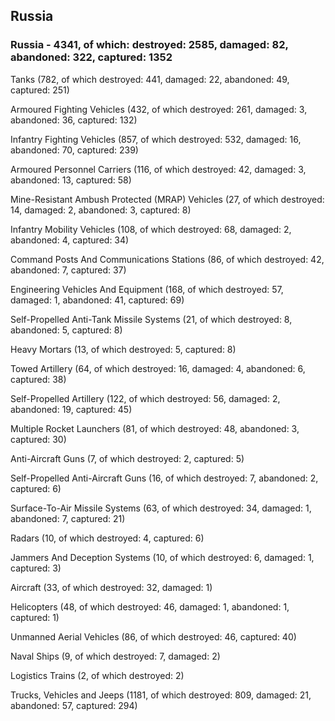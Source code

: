 
 
 ## Russia
 
 ### Russia - 4341, of which: destroyed: 2585, damaged: 82, abandoned: 322, captured: 1352

 

 

 Tanks (782, of which destroyed: 441, damaged: 22, abandoned: 49, captured: 251)

 Armoured Fighting Vehicles (432, of which destroyed: 261, damaged: 3, abandoned: 36, captured: 132)

 Infantry Fighting Vehicles (857, of which destroyed: 532, damaged: 16, abandoned: 70, captured: 239)

 Armoured Personnel Carriers (116, of which destroyed: 42, damaged: 3, abandoned: 13, captured: 58)

 Mine-Resistant Ambush Protected (MRAP) Vehicles (27, of which destroyed: 14, damaged: 2, abandoned: 3, captured: 8)

 Infantry Mobility Vehicles (108, of which destroyed: 68, damaged: 2, abandoned: 4, captured: 34)

 Command Posts And Communications Stations (86, of which destroyed: 42, abandoned: 7, captured: 37)

 Engineering Vehicles And Equipment (168, of which destroyed: 57, damaged: 1, abandoned: 41, captured: 69)

 Self-Propelled Anti-Tank Missile Systems (21, of which destroyed: 8, abandoned: 5, captured: 8)

 Heavy Mortars (13, of which destroyed: 5, captured: 8)

 Towed Artillery (64, of which destroyed: 16, damaged: 4, abandoned: 6, captured: 38)

 Self-Propelled Artillery (122, of which destroyed: 56, damaged: 2, abandoned: 19, captured: 45)

 Multiple Rocket Launchers (81, of which destroyed: 48, abandoned: 3, captured: 30)

 Anti-Aircraft Guns (7, of which destroyed: 2, captured: 5)

 Self-Propelled Anti-Aircraft Guns (16, of which destroyed: 7, abandoned: 2, captured: 6)

 Surface-To-Air Missile Systems (63, of which destroyed: 34, damaged: 1, abandoned: 7, captured: 21)

 Radars (10, of which destroyed: 4, captured: 6)

 Jammers And Deception Systems (10, of which destroyed: 6, damaged: 1, captured: 3)

 Aircraft (33, of which destroyed: 32, damaged: 1)

 Helicopters (48, of which destroyed: 46, damaged: 1, abandoned: 1, captured: 1)

 Unmanned Aerial Vehicles (86, of which destroyed: 46, captured: 40)

 Naval Ships (9, of which destroyed: 7, damaged: 2)

 Logistics Trains (2, of which destroyed: 2)

 Trucks, Vehicles and Jeeps (1181, of which destroyed: 809, damaged: 21, abandoned: 57, captured: 294)

